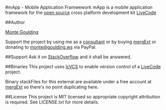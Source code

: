 #mApp - Mobile Application Framwework
mApp is a mobile application framework for the [open source](https://github.com/runrev/livecode) cross platform development kit [LiveCode](http://livecode.com)

##Author

[Monte Goulding](mailto:monte@goulding.ws)

Support the project by using me as a [consultant](http://goulding,ws) or by buying [mergExt](http://mergext.com) or donating to monte@goulding.ws via PayPal.

##Support
Ask it on [StackOverflow](http://stackoverflow.com) and it shall be answered.

##Binaries
This project uses [lcVCS](http://github.com/montegoulding/lcVCS) to enable version control of a [LiveCode](http://livecode.com) project.

Binary stackFiles for this external are available under a free account at [mergExt](http://mergext.com) so there's no point duplicating here.

##License
This project is MIT licensed so appropriate copyright attribution is required. See LICENSE.txt for more details.